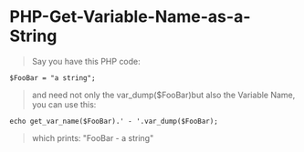 # PHP-Get-Variable-Name-as-a-String

> Say you have this PHP code:

    $FooBar = "a string";

> and need not only the var_dump($FooBar)but also the Variable Name, you can use this:

    echo get_var_name($FooBar).' - '.var_dump($FooBar);

> which prints: "FooBar - a string"
